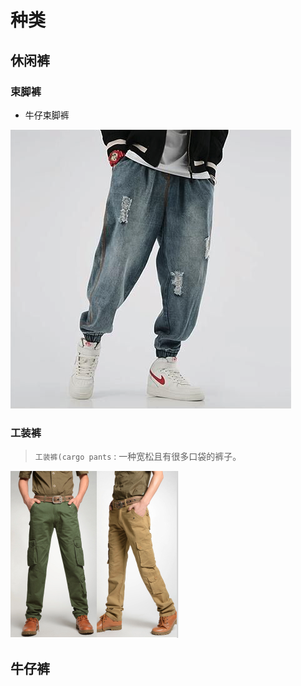 # 种类

## 休闲裤

### 束脚裤

* 牛仔束脚裤

<img src="/assets/images/dress/02.png">

### 工装裤

> `工装裤(cargo pants` : 一种宽松且有很多口袋的裤子。

<img src="/assets/images/dress/03.png">

## 牛仔裤

